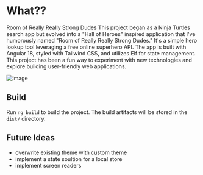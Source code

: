 # What??

Room of Really Really Strong Dudes
This project began as a Ninja Turtles search app but evolved into a "Hall of Heroes" inspired application that I've humorously named "Room of Really Really Strong Dudes." It's a simple hero lookup tool leveraging a free online superhero API. The app is built with Angular 18, styled with Tailwind CSS, and utilizes Elf for state management. This project has been a fun way to experiment with new technologies and explore building user-friendly web applications.

![image](https://github.com/user-attachments/assets/240b7bd2-6be7-4d9e-a6ba-d070dd00b4e3)

## Build

Run `ng build` to build the project. The build artifacts will be stored in the `dist/` directory.

## Future Ideas

- overwrite existing theme with custom theme
- implement a state soultion for a local store
- implement screen readers
